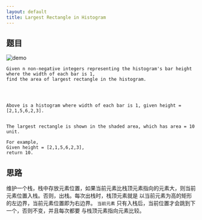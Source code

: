 ```yaml
---
layout: default
title: Largest Rectangle in Histogram
---
```



## 题目

![demo](http://www.leetcode.com/wp-content/uploads/2012/04/histogram_area.png)

```
Given n non-negative integers representing the histogram's bar height where the width of each bar is 1, 
find the area of largest rectangle in the histogram.




Above is a histogram where width of each bar is 1, given height = [2,1,5,6,2,3].


The largest rectangle is shown in the shaded area, which has area = 10 unit.

For example,
Given height = [2,1,5,6,2,3],
return 10.
```

## 思路 

维护一个栈，栈中存放元素位置，如果当前元素比栈顶元素指向的元素大，则当前元素位置入栈。否则，出栈。每次出栈时，栈顶元素就是
以当前元素为高的矩形的左边界，当前元素位置即为右边界。 `当前元素` 只有入栈后，当前位置才会跳到下一个，否则不变，并且每次都要
与栈顶元素指向元素比较。
